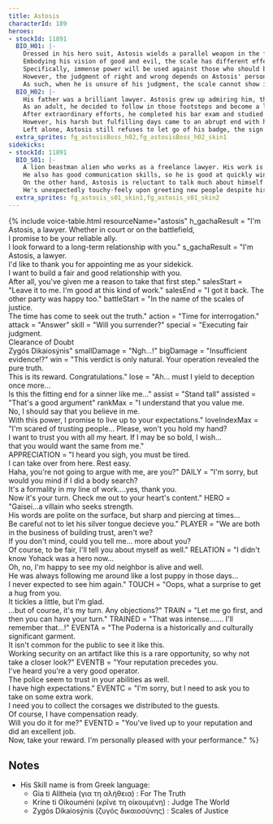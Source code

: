 ```yaml
---
title: Astosis
characterId: 189
heroes:
- stockId: 11891
  BIO_H01: |-
    Dressed in his hero suit, Astosis wields a parallel weapon in the form of a staff with scales at the end.
    Embodying his vision of good and evil, the scale has different effects depending on what side it leans to.
    Specifically, immense power will be used against those who should be punished, and strong support will be given to those who should be praised.
    However, the judgment of right and wrong depends on Astosis' personal assessment.
    As such, when he is unsure of his judgment, the scale cannot show its true value.
  BIO_H02: |-
    His father was a brilliant lawyer. Astosis grew up admiring him, the way he always fought for a fair verdict, saving many clients.
    As an adult, he decided to follow in those footsteps and become a lawyer himself.
    After extraordinary efforts, he completed his bar exam and studied under his father, whom he respected the most.
    However, his harsh but fulfilling days came to an abrupt end with his father's suicide.
    Left alone, Astosis still refuses to let go of his badge, the sign of a lawyer. With a firm conviction in his heart, he enters the courtroom.
  extra_sprites: fg_astosisBoss_h02,fg_astosisBoss_h02_skin1
sidekicks:
- stockId: 11891
  BIO_S01: |-
    A lion beastman alien who works as a freelance lawyer. His work is quick and courteous, and he is highly regarded by his clients.
    He also has good communication skills, so he is good at quickly winning the trust of his clients and gaining the information necessary for his defense.
    On the other hand, Astosis is reluctant to talk much about himself.
    He's unexpectedly touchy-feely upon greeting new people despite his withdrawn nature, but there seems to be another reason for this act.
  extra_sprites: fg_astosis_s01_skin1,fg_astosis_s01_skin2
---
```


{% include voice-table.html resourceName="astosis"
h_gachaResult = "I'm Astosis, a lawyer. Whether in court or on the battlefield,<br>I promise to be your reliable ally.<br>I look forward to a long-term relationship with you."
s_gachaResult = "I'm Astosis, a lawyer.<br>I'd like to thank you for appointing me as your sidekick.<br>I want to build a fair and good relationship with you.<br>After all, you've given me a reason to take that first step."
salesStart = "Leave it to me. I'm good at this kind of work."
salesEnd = "I got it back. The other party was happy too."
battleStart = "In the name of the scales of justice.<br>The time has come to seek out the truth."
action = "Time for interrogation."
attack = "Answer"
skill = "Will you surrender?"
special = "Executing fair judgment.<br>Clearance of Doubt<br>Zygós Dikaiosýnis"
smallDamage = "Ngh...!"
bigDamage = "Insufficient evidence!?"
win = "This verdict is only natural. Your operation revealed the pure truth.<br>This is its reward. Congratulations."
lose = "Ah... must I yield to deception once more...<br>Is this the fitting end for a sinner like me..."
assist = "Stand tall"
assisted = "That's a good argument"
rankMax = "I understand that you value me.<br>No, I should say that you believe in me.<br>With this power, I promise to live up to your expectations."
loveIndexMax = "I'm scared of trusting people... Please, won't you hold my hand?<br>I want to trust you with all my heart. If I may be so bold, I wish...<br>that you would want the same from me."  
APPRECIATION = "I heard you sigh, you must be tired.<br>I can take over from here. Rest easy.<br>Haha, you're not going to argue with me, are you?"
DAILY = "I'm sorry, but would you mind if I did a body search?<br>It's a formality in my line of work....yes, thank you.<br>Now it's your turn. Check me out to your heart's content."
HERO = "Gaisei...a villain who seeks strength.<br>His words are polite on the surface, but sharp and piercing at times...<br>Be careful not to let his silver tongue decieve you."
PLAYER = "We are both in the business of building trust, aren't we?<br>If you don't mind, could you tell me... more about you?<br>Of course, to be fair, I'll tell you about myself as well."
RELATION = "I didn't know Yohack was a hero now...<br>Oh, no, I'm happy to see my old neighbor is alive and well.<br>He was always following me around like a lost puppy in those days...<br>I never expected to see him again."
TOUCH = "Oops, what a surprise to get a hug from you.<br>It tickles a little, but I'm glad.<br>...but of course, it's my turn. Any objections?"
TRAIN = "Let me go first, and then you can have your turn."
TRAINED = "That was intense....... I'll remember that...!"
EVENTA = "The Poderna is a historically and culturally significant garment.<br>It isn't common for the public to see it like this.<br>Working security on an artifact like this is a rare opportunity, so why not take a closer look?"
EVENTB = "Your reputation precedes you.<br>I've heard you're a very good operator.<br>The police seem to trust in your abilities as well.<br>I have high expectations."
EVENTC = "I'm sorry, but I need to ask you to take on some extra work.<br>I need you to collect the corsages we distributed to the guests.<br>Of course, I have compensation ready.<br>Will you do it for me?"
EVENTD = "You've lived up to your reputation and did an excellent job.<br>Now, take your reward. I'm personally pleased with your performance."
%}

## Notes

- His Skill name is from Greek language:
  - Gia ti Alítheia (για τη αλήθεια) : For The Truth
  - Kríne ti Oikouméni (κρῖνε τη οἰκουμένη) : Judge The World
  - Zygós Dikaiosýnis (ζυγός δικαιοσύνης) : Scales of Justice
